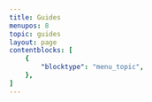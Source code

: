 ```yaml
---
title: Guides
menupos: 8
topic: guides
layout: page
contentblocks: [
	{
		"blocktype": "menu_topic",
	},
]
---
```

